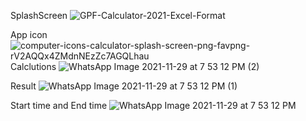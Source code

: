 
SplashScreen
![GPF-Calculator-2021-Excel-Format](https://user-images.githubusercontent.com/90750460/143897518-d7ac9283-6c63-4f66-9692-1e1982ba7b56.jpg)

App icon
![computer-icons-calculator-splash-screen-png-favpng-rV2AQQx4ZMdnNEzZc7AGQLhau](https://user-images.githubusercontent.com/90750460/143897594-d4a3c06e-37f2-4c4a-a0d1-3d777eb5ec2d.jpg)
Calclutions
![WhatsApp Image 2021-11-29 at 7 53 12 PM (2)](https://user-images.githubusercontent.com/90750460/143897678-5ce84bce-a630-4306-af9e-103c9473910b.jpeg)

Result
![WhatsApp Image 2021-11-29 at 7 53 12 PM (1)](https://user-images.githubusercontent.com/90750460/143897756-aded22ef-c738-4b0b-855e-041707b12a1a.jpeg)

Start time and End time
![WhatsApp Image 2021-11-29 at 7 53 12 PM](https://user-images.githubusercontent.com/90750460/143897818-e9320fde-38a7-4c84-b7b7-1066dab247a2.jpeg)
